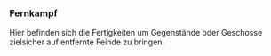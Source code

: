 ### Fernkampf

Hier befinden sich die Fertigkeiten um Gegenstände oder Geschosse zielsicher auf entfernte Feinde zu bringen.
